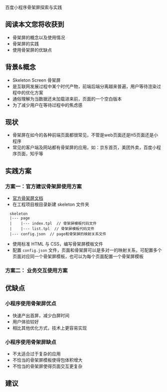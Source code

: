 百度小程序骨架屏探索与实践

## 阅读本文您将收获到
* 骨架屏的概念以及使用情况
* 骨架屏的实践
* 使用骨架屏的优缺点

## 背景&概念
* Skeleton Screen 骨架屏
* 是互联网发展过程中某个时代产物，前端后端分离越来普遍，用户等待渲染过程中的优化方案
* 通俗理解为当数据还未加载进来前，页面的一个空白版本
* 为了减少用户在等待过程中的焦虑感

## 现状
* 骨架屏在如今的各种前端页面都很常见，不管是web页面还是H5页面还是小程序
* 常见的客户端及网站都有骨架屏的应用，如：京东首页，美团外卖，百度小程序页面，知乎等

## 实践方案
### 方案一：官方建议骨架屏使用方案
* [官方骨架屏文档](https://smartprogram.baidu.com/docs/develop/performance/peformance_gradually_load/)
* 在工程项目根目录新建 skeleton 文件夹

```
  skeleton
  |--- page
  |    |--- index.tpl  // 骨架屏模板代码文件
  |    |--- list.tpl  // 骨架屏模板代码文件
  |--- config.json  // page和骨架屏的映射关系文件
```

* 使用标准 HTML 与 CSS，编写骨架屏模板文件
* 配置 `config.json` 文件，页面和骨架屏可以是多对一的映射关系，可配置多个页面对应同一个骨架屏模板，也可以为每个页面配置一个骨架屏模板

### 方案二： 业务交互使用方案

## 优缺点
### 小程序使用骨架屏优点
* 快速产出首屏，减少白屏时间
* 用户体验较好
* 相比其他优化方式，技术上更容易实现

### 小程序使用骨架屏缺点
* 不太适合过于复杂的应用
* 不恰当的骨架屏模板使得包体积增大
* 不恰当的骨架屏使得页面交互更复杂

## 建议